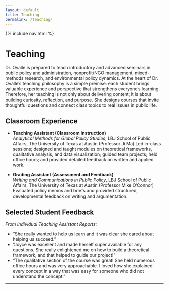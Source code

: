 ```yaml
---
layout: default
title: Teaching
permalink: /teaching/
---
```

{% include nav.html %}

# Teaching

Dr. Ovalle is prepared to teach introductory and advanced seminars in public policy and administration, nonprofit/NGO management, mixed-methods research, and environmental policy dynamics. At the heart of Dr. Ovalle’s teaching philosophy is a simple premise: each student brings valuable experience and perspective that strengthens everyone’s learning. Therefore, her teaching is not only about delivering content; it is about building curiosity, reflection, and purpose. She designs courses that invite thoughtful questions and connect class topics to real issues in public life.

## Classroom Experience

- **Teaching Assistant (Classroom Instruction)**  
  *Analytical Methods for Global Policy Studies*, LBJ School of Public Affairs, The University of Texas at Austin (Professor Ji Ma) 
  Led in-class sessions; designed and taught modules on theoretical frameworks, qualitative analysis, and data visualization; guided team projects; held office hours; and provided detailed feedback on written and applied work.

- **Grading Assistant (Assessment and Feedback)**  
  *Writing and Communications in Public Policy*, LBJ School of Public Affairs, The University of Texas at Austin (Professor Mike O’Connor) 
  Evaluated policy memos and briefs and provided structured, developmental feedback on writing and argumentation.

## Selected Student Feedback
*From Individual Teaching Assistant Reports:*

- “She really wanted to help us learn and it was clear she cared about helping us succeed.”
- “Joyce was excellent and made herself super available for any questions. She really enlightened me on how to build a theoretical framework, and that helped to guide our project!”
- “The qualitative section of the course was great! She held numerous office hours and was very approachable. I loved how she explained every concept in a way that was easy for someone who did not understand the concept.”

---

